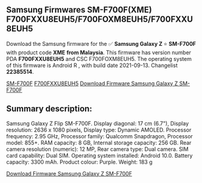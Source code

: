 <h2>Samsung Firmwares SM-F700F(XME) F700FXXU8EUH5/F700FOXM8EUH5/F700FXXU8EUH5</h2>
Download the Samsung firmware for the ✅ <strong>Samsung Galaxy Z </strong> ⭐ <strong>SM-F700F</strong> with product code <strong>XME</strong> <strong> from Malaysia</strong>. This firmware has version number PDA <strong>F700FXXU8EUH5</strong> and CSC F700FOXM8EUH5. The operating system of this firmware is Android R , with build date 2021-09-13. Changelist <strong>22385514</strong>.


[SM-F700F](https://samfirm.shop/samsung/model/SM-F700F)
[F700FXXU8EUH5](https://samfirm.shop/samsung/pda/F700FXXU8EUH5)
[Download Firmware Samsung Galaxy Z SM-F700F](https://samfirm.shop/samsung/firmware/456227)
<h2>Summary description:</h2>
<p>Samsung Galaxy Z Flip SM-F700F. Display diagonal: 17 cm (6.7"), Display resolution: 2636 x 1080 pixels, Display type: Dynamic AMOLED. Processor frequency: 2.95 GHz, Processor family: Qualcomm Snapdragon, Processor model: 855+. RAM capacity: 8 GB, Internal storage capacity: 256 GB. Rear camera resolution (numeric): 12 MP, Rear camera type: Dual camera. SIM card capability: Dual SIM. Operating system installed: Android 10.0. Battery capacity: 3300 mAh. Product colour: Purple. Weight: 183 g</p>


[Download Firmware Samsung Galaxy Z SM-F700F](https://samfirm.shop/samsung/firmware/456227)
